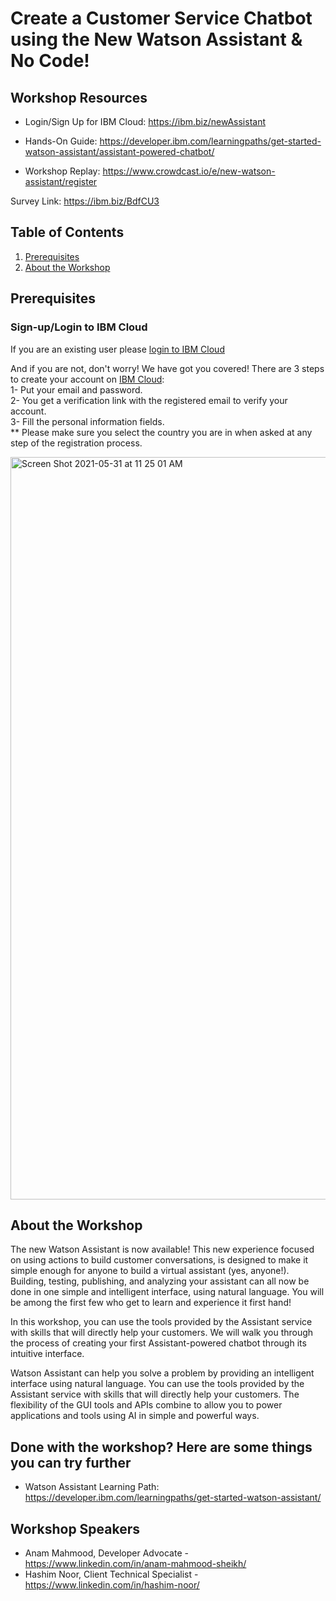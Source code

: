# Create a Customer Service Chatbot using the New Watson Assistant & No Code!


## Workshop Resources

- Login/Sign Up for IBM Cloud: https://ibm.biz/newAssistant
  
- Hands-On Guide: https://developer.ibm.com/learningpaths/get-started-watson-assistant/assistant-powered-chatbot/

- Workshop Replay: https://www.crowdcast.io/e/new-watson-assistant/register

Survey Link: https://ibm.biz/BdfCU3

## Table of Contents
1. [Prerequisites](#Prerequisites)
1. [About the Workshop](#About-the-Workshop)  
  
## Prerequisites
  
### **Sign-up/Login to IBM Cloud**

If you are an existing user please [login to IBM Cloud](https://ibm.biz/newAssistant)

And if you are not, don't worry! We have got you covered! There are 3 steps to create your account on [IBM Cloud](<PUT TRACK LINK HERE>): <br>
1- Put your email and password. <br>
2- You get a verification link with the registered email to verify your account. <br>
3- Fill the personal information fields. <br>
** Please make sure you select the country you are in when asked at any step of the registration process.
  
<img width="1188" alt="Screen Shot 2021-05-31 at 11 25 01 AM" src="https://user-images.githubusercontent.com/15332386/120156441-0769d980-c203-11eb-8cb3-29f4a8d5616a.png">


## About the Workshop

The new Watson Assistant is now available! This new experience focused on using actions to build customer conversations, is designed to make it simple enough for anyone to build a virtual assistant (yes, anyone!). Building, testing, publishing, and analyzing your assistant can all now be done in one simple and intelligent interface, using natural language. You will be among the first few who get to learn and experience it first hand! 

In this workshop, you can use the tools provided by the Assistant service with skills that will directly help your customers. We will walk you through the process of creating your first Assistant-powered chatbot through its intuitive interface.

Watson Assistant can help you solve a problem by providing an intelligent interface using natural language. You can use the tools provided by the Assistant service with skills that will directly help your customers. The flexibility of the GUI tools and APIs combine to allow you to power applications and tools using AI in simple and powerful ways.


  
## Done with the workshop? Here are some things you can try further
- Watson Assistant Learning Path: https://developer.ibm.com/learningpaths/get-started-watson-assistant/

## Workshop Speakers
- Anam Mahmood, Developer Advocate - https://www.linkedin.com/in/anam-mahmood-sheikh/
- Hashim Noor, Client Technical Specialist - https://www.linkedin.com/in/hashim-noor/ 
